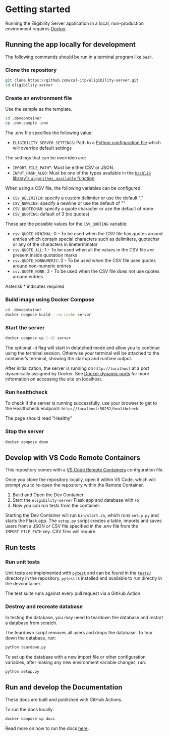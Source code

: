 # Getting started

Running the Eligibility Server application in a local, non-production environment requires [Docker](https://docs.docker.com/get-docker/).

## Running the app locally for development

The following commands should be run in a terminal program like `bash`.

### Clone the repository

```bash
git clone https://github.com/cal-itp/eligibility-server.git
cd eligibility-server
```

### Create an environment file

Use the sample as the template.

```bash
cd .devcontainer
cp .env.sample .env
```

The .env file specifies the following value:

- `ELIGIBILITY_SERVER_SETTINGS`: Path to a [Python configuration file](https://flask.palletsprojects.com/en/2.2.x/config/#configuring-from-python-files) which will override default settings

The settings that can be overriden are:

- `IMPORT_FILE_PATH`*: Must be either CSV or JSON.
- `INPUT_HASH_ALGO`: Must be one of the types available in the [`hashlib` library's `algorithms_available` function](https://docs.python.org/3/library/hashlib.html#hashlib.algorithms_available).

When using a CSV file, the following variables can be configured:

- `CSV_DELIMITER`: specify a custom delimiter or use the default ","
- `CSV_NEWLINE`: specify a newline or use the default of ""
- `CSV_QUOTECHAR`: specify a quote character or use the default of none
- `CSV_QUOTING`: default of 3 (no quotes)

These are the possible values for the `CSV_QUOTING` variable:

- `csv.QUOTE_MINIMAL`: 0 - To be used when the CSV file has quotes around entries which contain special characters such as delimiters, quotechar or any of the characters in lineterminator
- `csv.QUOTE_ALL`: 1 - To be used when all the values in the CSV file are present inside quotation marks
- `csv.QUOTE_NONNUMERIC`: 2 - To be used when the CSV file uses quotes around non-numeric entries
- `csv.QUOTE_NONE`: 3 - To be used when the CSV file does not use quotes around entries

Asterisk * indicates required

### Build image using Docker Compose

```bash
cd .devcontainer
docker compose build --no-cache server
```

### Start the server

```bash
docker compose up [-d] server
```

The optional `-d` flag will start in detatched mode and allow you to continue using the terminal session. Otherwise your terminal will be attached to the container’s terminal, showing the startup and runtime output.

After initialization, the server is running on `http://localhost` at a port dynamically assigned by Docker. See [Docker dynamic ports](https://docs.calitp.org/benefits/getting-started/docker-dynamic-ports/) for more information on accessing the site on localhost.

### Run healthcheck

To check if the server is running successfully, use your browser to get to the Healthcheck endpoint: `http://localhost:50252/healthcheck`

The page should read "Healthy"

### Stop the server

```bash
docker compose down
```

## Develop with VS Code Remote Containers

This repository comes with a [VS Code Remote Containers](https://code.visualstudio.com/docs/remote/containers) configuration file.

Once you clone the repository locally, open it within VS Code, which will prompt you to re-open the repository within the Remote Container.

 1. Build and Open the Dev Container
 2. Start the `eligibility-server` Flask app and database with `F5`
 3. Now you can run tests from the container.

Starting the Dev Container will run `bin/start.sh`, which runs `setup.py` and starts the Flask app. The `setup.py` script creates a table, imports and saves users from a JSON or CSV file specified in the .env file from the `IMPORT_FILE_PATH` key. CSV files will require

## Run tests

### Run unit tests

Unit tests are implemented with [`pytest`](https://docs.pytest.org/en/6.2.x/) and can be found in the [`tests/`](https://github.com/cal-itp/eligibility-server/tree/main/tests) directory in the repository. `pytest` is installed and available to run directly in the devcontainer.

The test suite runs against every pull request via a GitHub Action.

### Destroy and recreate database

In testing the database, you may need to teardown the database and restart a database from scratch.

The teardown script removes all users and drops the database. To tear down the database, run:

```bash
python teardown.py
```

To set up the database with a new import file or other configuration variables, after making any new environment variable changes, run:

```bash
python setup.py
```

## Run and develop the Documentation

These docs are built and published with GitHub Actions.

To run the docs locally:

```bash
docker compose up docs
```

Read more on how to run the docs [here](https://docs.calitp.org/benefits/getting-started/documentation/).
